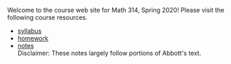 Welcome to the course web site for Math 314, Spring 2020! Please visit the following course resources.

* [syllabus](syllabus)
* [homework](homework)
* [notes](https://github.com/scoskey/m314/raw/master/notes.pdf)  
Disclaimer: These notes largely follow portions of Abbott's text.
